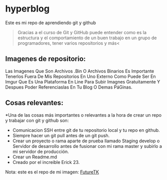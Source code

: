 # hyperblog

Este es mi repo de aprendiendo git y github

> Gracias a el curso de Git y GitHub puede entender como es la estructura y el comportamiento de un buen trabajo en un grupo de programadores, tener varios repositorios y más<

## Imagenes de repositorio:

Las Imagenes Que Son Archivos .Bin O Archivos Binarios Es Importante Tenerlos Fuera De Mis Repositorios En Uno Externo Como Puede Ser En Imgur Que Es Una Plataforma En Line Para Subir Imagnes Gratuitamente Y Despues Poder Referenciaslas En Tu Blog O Demas PáGinas.

## Cosas relevantes:

\*Una de las cosas más importantes o relevantes a la hora de crear un repo y trabajar con git y github son:

- Comunicacion SSH entre git de tu repositorio local y tu repo en github.
- Siempre hacer un git pull antes de un git push.
- Crear un proyecto o rama aparte de prueba llamado Staging develop o Servidor de desarrollo antes de fusionar con mi rama master y subirlo a mi servidor de producción.
- Crear un Readme.md
- Creado por el increible Erick 23.

Nota: este es el repo de mi imagen: [FutureTK][futuretk]

[futuretk]: https://imgur.com/user/ErickRO23/posts "mi post en imgur"
